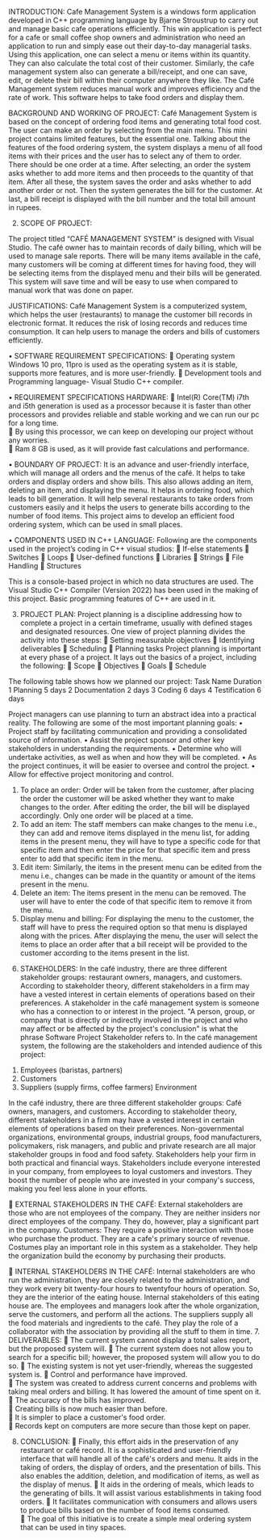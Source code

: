 INTRODUCTION:
Cafe Management System is a windows form application developed in C++ programming language by Bjarne Stroustrup to carry out and manage basic cafe operations efficiently. This win application is perfect for a cafe or small coffee shop owners and administration who need an application to run and simply ease out their day-to-day managerial tasks. Using this application, one can select a menu or items within its quantity. They can also calculate the total cost of their customer. Similarly, the cafe management system also can generate a bill/receipt, and one can save, edit, or delete their bill within their computer anywhere they like. The Café Management system reduces manual work and improves efficiency and the rate of work. This software helps to take food orders and display them. 
 
 
 
BACKGROUND AND WORKING OF PROJECT: 
Café Management System is based on the concept of ordering food items and generating total food cost. The user can make an order by selecting from the main menu. This mini project contains limited features, but the essential one. Talking about the features of the food ordering system, the system displays a menu of all food items with their prices and the user has to select any of them to order. There should be one order at a time. After selecting, an order the system asks whether to add more items and then proceeds to the quantity of that item. After all these, the system saves the order and asks whether to add another order or not. Then the system generates the bill for the customer. At last, a bill receipt is displayed with the bill number and the total bill amount in rupees. 
 
 
2.	SCOPE OF PROJECT: 
 
The project titled “CAFÉ MANAGEMENT SYSTEM” is designed with Visual Studio. The café owner has to maintain records of daily billing, which will be used to manage sale reports. There will be many items available in the café, many customers will be coming at different times for having food, they will be selecting items from the displayed menu and their bills will be generated. This system will save time and will be easy to use when compared to manual work that was done on paper. 
 
JUSTIFICATIONS: 
Café Management System is a computerized system, which helps the user (restaurants) to manage the customer bill records in electronic format. It reduces the risk of losing records and reduces time consumption. It can help users to manage the orders and bills of customers efficiently. 
 
• SOFTWARE REQUIREMENT SPECIFICATIONS: 
 Operating system Windows 10 pro, 11pro is used as the operating system as it is stable, supports more features, and is more user-friendly. 
  Development tools and Programming language- Visual Studio C++ compiler. 
 
 
• REQUIREMENT SPECIFICATIONS HARDWARE: 
 Intel(R) Core(TM) i7th and i5th generation is used as a processor because it is faster than other processors and provides reliable and stable working and we can run our pc for a long time.   
 By using this processor, we can keep on developing our project without any worries.  
 Ram 8 GB is used, as it will provide fast calculations and performance. 
 
 
• BOUNDARY OF PROJECT: 
It is an advance and user-friendly interface, which will manage all orders and the menus of the café. It helps to take orders and display orders and show bills. This also allows adding an item, deleting an item, and displaying the menu. It helps in ordering food, which leads to bill generation. It will help several restaurants to take orders from customers easily and it helps the users to generate bills according to the number of food items. This project aims to develop an efficient food ordering system, which can be used in small places.  
 
 
• COMPONENTS USED IN C++ LANGUAGE: 
Following are the components used in the project’s coding in C++ visual studios: 
 If-else statements 
 Switches 
 Loops 
 User-defined functions 
 Libraries 
 Strings
 File Handling 
 Structures 

This is a console-based project in which no data structures are used. The Visual Studio C++ Compiler (Version 2022) has been used in the making of this project. Basic programming features of C++ are used in it. 
 
 
 
 
 
 
3.	PROJECT PLAN: 
Project planning is a discipline addressing how to complete a project in a certain timeframe, usually with defined stages and designated resources. One view of project planning divides the activity into these steps: 
 Setting measurable objectives 
 Identifying deliverables 
 Scheduling 
 Planning tasks 
Project planning is important at every phase of a project. It lays out the basics of a project, including the following: 
 Scope 
 Objectives 
 Goals 
 Schedule 
 
The following table shows how we planned our project: 
 	Task Name 	Duration 
1 	Planning 	5 days 
2 	Documentation 	2 days 
3 	Coding 	6 days 
4 	Testification 	6 days
 
 
 
Project managers can use planning to turn an abstract idea into a practical reality. The following are some of the most important planning goals: 
•	Project staff by facilitating communication and providing a consolidated source of information. 
•	Assist the project sponsor and other key stakeholders in understanding the requirements. 
•	Determine who will undertake activities, as well as when and how they will be completed. 
•	As the project continues, it will be easier to oversee and control the project. 
•	Allow for effective project monitoring and control. 
 
 
1)	To place an order: 
Order will be taken from the customer, after placing the order the customer will be asked whether they want to make changes to the order. After editing the order, the bill will be displayed accordingly. Only one order will be placed at a time. 
2)	To add an item: 
The staff members can make changes to the menu i.e., they can add and remove items displayed in the menu list, for adding items in the present menu, they will have to type a specific code for that specific item and then enter the price for that specific item and press enter to add that specific item in the menu. 
3)	Edit item: 
Similarly, the items in the present menu can be edited from the menu i.e., changes can be made in the quantity or amount of the items present in the menu.  
4)	Delete an item: 
The items present in the menu can be removed. The user will have to enter the code of that specific item to remove it from the menu.  
5)	Display menu and billing: 
For displaying the menu to the customer, the staff will have to press the required option so that menu is displayed along with the prices. After displaying the menu, the user will select the items to place an order after that a bill receipt will be provided to the customer according to the items present in the list. 
 
 
 
6.	STAKEHOLDERS: 
In the café industry, there are three different stakeholder groups: restaurant owners, managers, and customers. According to stakeholder theory, different stakeholders in a firm may have a vested interest in certain elements of operations based on their preferences. 
A stakeholder in the café management system is someone who has a connection to or interest in the project. "A person, group, or company that is directly or indirectly involved in the project and who may affect or be affected by the project's conclusion" is what the phrase Software Project Stakeholder refers to. 
In the café management system, the following are the stakeholders and intended audience of this project: 
1)	Employees (baristas, partners) 
2)	Customers 
3)	Suppliers (supply firms, coffee farmers) Environment 
 
In the café industry, there are three different stakeholder groups: Café owners, managers, and customers. According to stakeholder theory, different stakeholders in a firm may have a vested interest in certain elements of operations based on their preferences. 
Non-governmental organizations, environmental groups, industrial groups, food manufacturers, policymakers, risk managers, and public and private research are all major stakeholder groups in food and food safety. 
Stakeholders help your firm in both practical and financial ways. Stakeholders include everyone interested in your company, from employees to loyal customers and investors. They boost the number of people who are invested in your company's success, making you feel less alone in your efforts. 
 
 EXTERNAL STAKEHOLDERS IN THE CAFÉ: 
External stakeholders are those who are not employees of the company. They are neither insiders nor direct employees of the company. They do, however, play a significant part in the company. 
 Customers: They require a positive interaction with those who purchase the product. They are a cafe's primary source of revenue. 
Costumes play an important role in this system as a stakeholder. They help the organization build the economy by purchasing their products. 
 
 INTERNAL STAKEHOLDERS IN THE CAFÉ: 
Internal stakeholders are who run the administration, they are closely related to the administration, and they work every bit twenty-four hours to twentyfour hours of operation. So, they are the interior of the eating house. Internal stakeholders of this eating house are. 
The employees and managers look after the whole organization, serve the customers, and perform all the actions. 
The suppliers supply all the food materials and ingredients to the café. They play the role of a collaborator with the association by providing all the stuff to them in time. 
7.	DELIVERABLES: 
 The current system cannot display a total sales report, but the proposed system will. 
 The current system does not allow you to search for a specific bill; however, the proposed system will allow you to do so. 
 The existing system is not yet user-friendly, whereas the suggested system is. 
 Control and performance have improved.  
 The system was created to address current concerns and problems with taking meal orders and billing.  It has lowered the amount of time spent on it.  
 The accuracy of the bills has improved.  
 Creating bills is now much easier than before.  
 It is simpler to place a customer's food order.  
 Records kept on computers are more secure than those kept on paper. 
 	 
8.	CONCLUSION: 
 Finally, this effort aids in the preservation of any restaurant or café record. It is a sophisticated and user-friendly interface that will handle all of the café's orders and menu. It aids in the taking of orders, the display of orders, and the presentation of bills. This also enables the addition, deletion, and modification of items, as well as the display of menus. 
 It aids in the ordering of meals, which leads to the generating of bills. It will assist various establishments in taking food orders. 
 It facilitates communication with consumers and allows users to produce bills based on the number of food items consumed.  
 The goal of this initiative is to create a simple meal ordering system that can be used in tiny spaces.  
 
